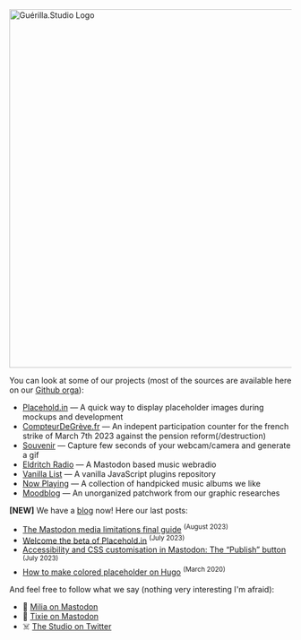 <img width="640" alt="Guérilla.Studio Logo" src="https://github.com/GuerillaHQ/.github/assets/2143796/2473f38f-07d5-4589-9827-d0bd26ff773c">


You can look at some of our projects (most of the sources are available here on our [Github orga](https://github.com/GuerillaHQ)):

*   [Placehold.in](https://placehold.in) — A quick way to display placeholder images during mockups and development 
*   [CompteurDeGrève.fr](https://compteurdegreve.fr) — An indepent participation counter for the french strike of March 7th 2023 against the pension reform(/destruction)
*   [Souvenir](https://souvenir.cam) — Capture few seconds of your webcam/camera and generate a gif
*   [Eldritch Radio](https://radio.eldritch.cafe) — A Mastodon based music webradio
*   [Vanilla List](https://vanillalist.top) — A vanilla JavaScript plugins repository
*   [Now Playing](https://music.guerilla.studio) — A collection of handpicked music albums we like
*   [Moodblog](https://inspiration.guerilla.studio) — An unorganized patchwork from our graphic researches

**\[NEW\]** We have a [blog](https://guerilla.studio/blog/?from=gh-readme-guerilla) now! Here our last posts:

* [The Mastodon media limitations final guide](https://guerilla.studio/blog/mastodon-media-upload-limits/?from=gh-readme-guerilla) <sup>(August 2023)</sup>
* [Welcome the beta of Placehold.in](https://guerilla.studio/blog/welcome-placeholdin-beta/?from=gh-readme-guerilla) <sup>(July 2023)</sup>
* [Accessibility and CSS customisation in Mastodon: The “Publish” button](https://guerilla.studio/blog/accessibility-css-customisation-mastodon-publish-button/?from=gh-readme-guerilla) <sup>(July 2023)</sup>
* [How to make colored placeholder on Hugo](https://guerilla.studio/blog/make-colored-placeholder-hugo/?from=gh-readme-guerilla) <sup>(March 2020)</sup>

And feel free to follow what we say (nothing very interesting I'm afraid):

*   🐘 [Milia on Mastodon](https://mastodon.guerilla.studio/@milia)
*   🐘 [Tixie on Mastodon](https://mastodon.guerilla.studio/@tixie)
*   ☠️ [The Studio on Twitter](https://twitter.com/GuerillaHQ)
